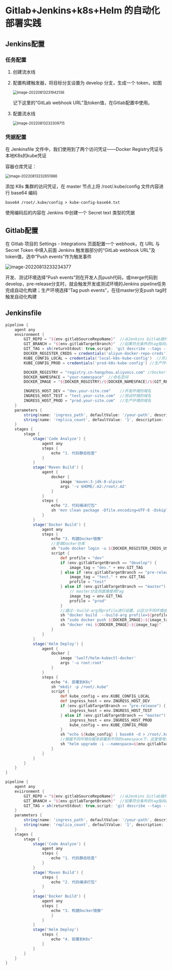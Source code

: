 # Gitlab+Jenkins+k8s+Helm 的自动化部署实践



## Jenkins配置

### 任务配置

1. 创建流水线

2. 配置构建触发器，将目标分支设置为 develop 分支，生成一个 token，如图

   <img src="assets/image-20220813231942136.png" alt="image-20220813231942136" style="zoom: 80%;" />

   记下这里的“GitLab webhook URL”及token值，在Gitlab配置中使用。

3. 配置流水线

   <img src="assets/image-20220813232309715.png" alt="image-20220813232309715" style="zoom:80%;" />

### 凭据配置

在 Jenkinsfile 文件中，我们使用到了两个访问凭证——Docker Registry凭证与本地K8s的kube凭证

容器仓库凭证：

<img src="assets/image-20220813232651986.png" alt="image-20220813232651986" style="zoom:80%;" />

添加 K8s 集群的访问凭证，在 master 节点上将 /root/.kube/config 文件内容进行 base64 编码

```shell
base64 /root/.kube/config > kube-config-base64.txt
```

使用编码后的内容在 Jenkins 中创建一个 Secret text 类型的凭据

## Gitlab配置

在 Gitlab 项目的 Settings - Integrations 页面配置一个 webhook，在 URL 与 Secret Token 中填入前面 Jenkins 触发器部分的“GitLab webhook URL”及token值，选中“Push events”作为触发事件

![image-20220813233234377](assets/image-20220813233234377.png)

开发、测试环境选择“Push events”则在开发人员push代码，或merge代码到develop，pre-release分支时，就会触发开发或测试环境的Jenkins pipeline任务完成自动化构建；生产环境选择“Tag push events”，在往master分支push tag时触发自动化构建

## Jenkinsfile

```groovy
pipeline {
    agent any
    environment {
        GIT_REPO = "${env.gitlabSourceRepoName}"  //从Jenkins Gitlab插件中获取Git项目的名称
        GIT_BRANCH = "${env.gitlabTargetBranch}"  //如果符合条件的tag指向最新提交则只是显示tag的名字，否则会有相关的后缀来描述该tag之后有多少次提交以及最新的提交commit-id
        GIT_TAG = sh(returnStdout: true,script: 'git describe --tags --always').trim()  //commit id或tag名称
        DOCKER_REGISTER_CREDS = credentials('aliyun-docker-repo-creds') //docker registry凭证
        KUBE_CONFIG_LOCAL = credentials('local-k8s-kube-config')  //开发测试环境的kube凭证
        KUBE_CONFIG_PROD = credentials('prod-k8s-kube-config') //生产环境的kube凭证

        DOCKER_REGISTRY = "registry.cn-hangzhou.aliyuncs.com" //Docker仓库地址
        DOCKER_NAMESPACE = "your-namespace"  //命名空间
        DOCKER_IMAGE = "${DOCKER_REGISTRY}/${DOCKER_NAMESPACE}/${GIT_REPO}" //Docker镜像地址

        INGRESS_HOST_DEV = "dev.your-site.com"    //开发环境的域名
        INGRESS_HOST_TEST = "test.your-site.com"  //测试环境的域名
        INGRESS_HOST_PROD = "prod.your-site.com"  //生产环境的域名
    }
    parameters {
        string(name: 'ingress_path', defaultValue: '/your-path', description: '服务上下文路径')
        string(name: 'replica_count', defaultValue: '1', description: '容器副本数量')
    }
    stages {
        stage {
            stage('Code Analyze') {
                agent any
                steps {
                    echo "1. 代码静态检查"
                }
            }
            stage('Maven Build') {
                agent {
                    docker {
                        image 'maven:3-jdk-8-alpine'
                        args '-v $HOME/.m2:/root/.m2'
                    }
                }
                steps {
                    echo "2. 代码编译打包"
                    sh 'mvn clean package -Dfile.encoding=UTF-8 -DskipTests=true'
                }
            }
            stage('Docker Build') {
                agent any
                steps {
                    echo "3. 构建Docker镜像"
                    //登录Docker仓库
                    sh "sudo docker login -u ${DOCKER_REGISTER_CREDS_USR} -p ${DOCKER_REGISTER_CREDS_PSW} ${DOCKER_REGISTRY}"
                    script {
                        def profile = "dev"
                        if (env.gitlabTargetBranch == "develop") {
                            image_tag = "dev." + env.GIT_TAG
                        } else if (env.gitlabTargetBranch == "pre-release") {
                            image_tag = "test." + env.GIT_TAG
                            profile = "test"
                        } else if (env.gitlabTargetBranch == "master") {
                            // master分支则直接使用Tag
                            image_tag = env.GIT_TAG
                            profile = "prod"
                        }
                        //通过--build-arg将profile进行设置，以区分不同环境进行镜像构建
                        sh "docker build  --build-arg profile=${profile} -t ${DOCKER_IMAGE}:${image_tag} ."
                        sh "sudo docker push ${DOCKER_IMAGE}:${image_tag}"
                        sh "docker rmi ${DOCKER_IMAGE}:${image_tag}"
                    }
                }
            }
            stage('Helm Deploy') {
                agent {
                    docker {
                        image 'lwolf/helm-kubectl-docker'
                        args '-u root:root'
                    }
                }
                steps {
                    echo "4. 部署到K8s"
                    sh "mkdir -p /root/.kube"
                    script {
                        def kube_config = env.KUBE_CONFIG_LOCAL
                        def ingress_host = env.INGRESS_HOST_DEV
                        if (env.gitlabTargetBranch == "pre-release") {
                            ingress_host = env.INGRESS_HOST_TEST
                        } else if (env.gitlabTargetBranch == "master") {
                            ingress_host = env.INGRESS_HOST_PROD
                            kube_config = env.KUBE_CONFIG_PROD
                        }
                        sh "echo ${kube_config} | base64 -d > /root/.kube/config"
                        //根据不同环境将服务部署到不同的namespace下，这里使用分支名称
                        sh "helm upgrade -i --namespace=${env.gitlabTargetBranch} --set replicaCount=${params.replica_count} --set image.repository=${DOCKER_IMAGE} --set image.tag=${image_tag} --set nameOverride=${GIT_REPO} --set ingress.hosts[0].host=${ingress_host} --set ingress.hosts[0].paths={${params.ingress_path}} ${GIT_REPO} ./helm/"
                    }
                }
            }
        }
    }
}
```







```groovy
pipeline {
    agent any
    eviironment {
        GIT_REPO = "${env.gitlabSourceRepoName}"  //从Jenkins Gitlab插件中获取Git项目的名称
        GIT_BRANCH = "${env.gitlabTargetBranch}"  //如果符合条件的tag指向最新提交则只是显示tag的名字，否则会有相关的后缀来描述该tag之后有多少次提交以及最新的提交commit-id
        GIT_TAG = sh(returnStdout: true,script: 'git describe --tags --always').trim()  //commit id或tag名称
    }
    parameters {
        string(name: 'ingress_path', defaultValue: '/your-path', description: '服务上下文路径')
        string(name: 'replica_count', defaultValue: '1', description: '容器副本数量')
    }
    stages {
        stage {
            stage('Code Analyze') {
                agent any
                steps {
                    echo "1. 代码静态检查"
                }
            }
            stage('Maven Build') {
                steps {
                    echo "2. 代码编译打包"
                }
            }
            stage('Docker Build') {
                agent any
                steps {
                    echo "3. 构建Docker镜像"
                    }
                }
            }
            stage('Helm Deploy') 
                steps {
                    echo "4. 部署到K8s"
                }
            }
        }
    }
}
```

